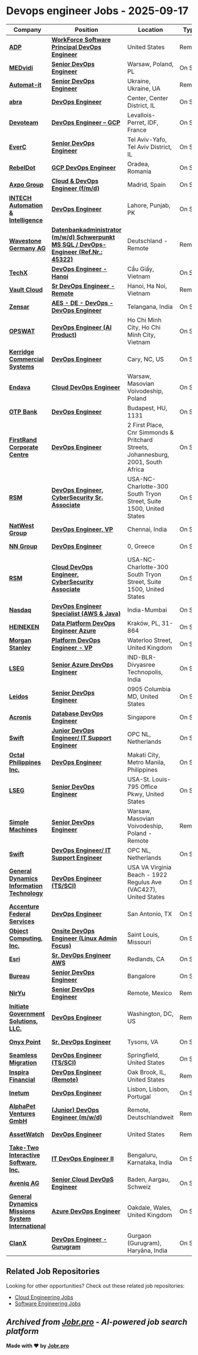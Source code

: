 # Devops engineer Jobs - 2025-09-17

| Company | Position | Location | Type | Date |
| ------- | -------- | -------- | ---- | ------ |
| **[ADP](https://www.adp.com/)** | **[WorkForce Software Principal DevOps Engineer](https://myjobs.adp.com/apply/cx/job-details?reqId=5001150758600)** | United States | Remote | Sep 17 |
| **[MEDvidi](https://medvidi.com/)** | **[Senior DevOps Engineer](https://medvidi.com/careers/co/poland/15.D5B/senior-devops-engineer/all)** | Warsaw, Poland, PL | On Site | Sep 17 |
| **[Automat-it](https://www.automat-it.com/)** | **[Senior DevOps Engineer](https://www.automat-it.com/fr/carrieres/?comeet_cat=ukraine&comeet_pos=6F.53C&comeet_all=all&rd)** | Ukraine, Ukraine, UA | Remote | Sep 17 |
| **[abra](https://www.abra-it.com/)** | **[DevOps Engineer](https://www.comeet.com/jobs/abra_rnd/15.007/devops-engineer/40.D5C)** | Center, Center District, IL | On Site | Sep 17 |
| **[Devoteam](https://www.devoteam.com/)** | **[DevOps Engineer – GCP](https://jobs.smartrecruiters.com/Devoteam/744000082430621--devops-engineer-gcp)** | Levallois-Perret, IDF, France | On Site | Sep 17 |
| **[EverC](https://www.everc.com/)** | **[Senior DevOps Engineer](https://www.everc.com/career/?job=F4.D5E)** | Tel Aviv-Yafo, Tel Aviv District, IL | On Site | Sep 17 |
| **[RebelDot](https://www.rebeldot.com)** | **[GCP DevOps Engineer](https://careers.rebeldot.com/jobs/6463680-gcp-devops-engineer)** | Oradea, Romania | On Site | Sep 17 |
| **[Axpo Group](https://www.axpo.com)** | **[Cloud & DevOps Engineer (f/m/d)](https://careers.axpo.com/jobs/6463487-cloud-devops-engineer-f-m-d)** | Madrid, Spain | On Site | Sep 17 |
| **[INTECH Automation & Intelligence](https://www.intechww.com/)** | **[DevOps Engineer](https://www.comeet.com/jobs/intech/B5.008/devops-engineer/05.D51)** | Lahore, Punjab, PK | On Site | Sep 17 |
| **[Wavestone Germany AG](https://www.wavestone.com/)** | **[Datenbankadministrator (m/w/d) Schwerpunkt MS SQL / DevOps-Engineer (Ref.Nr.: 45322)](https://join.com/companies/q-perior/14873561-datenbankadministrator-m-w-d-schwerpunkt-ms-sql-devops-engineer-ref-nr-45322)** | Deutschland - Remote | Remote | Sep 17 |
| **[TechX](https://www.techxcorp.com/)** | **[DevOps Engineer - Hanoi](https://careers.techxcorp.com/jobs/6462008-devops-engineer-hanoi)** | Cầu Giấy, Vietnam | On Site | Sep 17 |
| **[Vault Cloud](https://vaultcloud.com.au/)** | **[Sr DevOps Engineer - Remote](https://employmenthero.com/jobs/jobs/vault-cloud-sr-devops-engineer-remote-doxi3/)** | Hanoi, Ha Noi, Vietnam | Remote | Sep 17 |
| **[Zensar](https://www.zensar.com/)** | **[AES - DE - DevOps - DevOps Engineer](https://fa-etvl-saasfaprod1.fa.ocs.oraclecloud.com/hcmUI/CandidateExperience/en/sites/jobsearch/job/132543)** | Telangana, India | On Site | Sep 17 |
| **[OPSWAT](https://www.opswat.com/)** | **[DevOps Engineer (AI Product)](https://www.opswat.com/jobs/4609522005?gh_jid=4609522005)** | Ho Chi Minh City, Ho Chi Minh City, Vietnam | On Site | Sep 17 |
| **[Kerridge Commercial Systems](https://www.kerridgecs.com/)** | **[DevOps Engineer](https://workforcenow.adp.com/mascsr/default/mdf/recruitment/recruitment.html?cid=d8eedab5-d750-47d2-ba1f-8bfec4820a1f&jobId=554093)** | Cary, NC, US | On Site | Sep 17 |
| **[Endava](https://www.endava.com)** | **[Cloud DevOps Engineer](https://jobs.smartrecruiters.com/Endava/744000082370645-cloud-devops-engineer)** | Warsaw, Masovian Voivodeship, Poland | On Site | Sep 17 |
| **[OTP Bank](https://www.otpbank.hu/)** | **[DevOps Engineer](https://karrier.otpbank.hu/job/Budapest-DevOps-Engineer-1131/1162995901/)** | Budapest, HU, 1131 | On Site | Sep 17 |
| **[FirstRand Corporate Centre](https://www.firstrand.co.za/)** | **[DevOps Engineer](https://firstrand.wd3.myworkdayjobs.com/en-US/FRB/job/Johannesburg/DevOps-Engineer_R40173)** | 2 First Place, Cnr Simmonds & Pritchard Streets, Johannesburg, 2001, South Africa | On Site | Sep 17 |
| **[RSM](https://rsmus.com/)** | **[DevOps Engineer, CyberSecurity Sr. Associate](https://rsm.wd1.myworkdayjobs.com/en-US/RSMCareers/job/Charlotte/DevOps-Engineer--CyberSecurity-Sr-Associate_JR115588)** | USA-NC-Charlotte-300 South Tryon Street, Suite 1500, United States | On Site | Sep 17 |
| **[NatWest Group](https://www.natwestgroup.com/)** | **[DevOps Engineer, VP](https://rbs.wd3.myworkdayjobs.com/en-US/RBS/job/Chennai/DevOps-Engineer--VP_R-00264763)** | Chennai, India | On Site | Sep 17 |
| **[NN Group](https://www.nn-group.com/)** | **[DevOps Engineer](https://nngroup.wd3.myworkdayjobs.com/en-US/WDExternal/job/Athens/DevOps-Engineer_REQ2702882-1)** | 0, Greece | On Site | Sep 17 |
| **[RSM](https://rsmus.com/)** | **[Cloud DevOps Engineer, CyberSecurity Associate](https://rsm.wd1.myworkdayjobs.com/en-US/RSMCareers/job/Charlotte/Cloud-DevOps-Engineer--CyberSecurity-Associate_JR115589)** | USA-NC-Charlotte-300 South Tryon Street, Suite 1500, United States | On Site | Sep 17 |
| **[Nasdaq](https://www.nasdaq.com/)** | **[DevOps Engineer Specialist (AWS & Java)](https://nasdaq.wd1.myworkdayjobs.com/en-US/Global_External_Site/job/India---Mumbai---Maharashtra/DevOps-Engineer-Specialist--AWS---Java-_R0023554)** | India-Mumbai | On Site | Sep 17 |
| **[HEINEKEN](https://www.theheinekencompany.com/)** | **[Data Platform DevOps Engineer Azure](https://careers.theheinekencompany.com/PolandHGSS/job/Krak%C3%B3w-Data-Platform-DevOps-Engineer-Azure-31-864/1248475901/)** | Kraków, PL, 31-864 | On Site | Sep 17 |
| **[Morgan Stanley](https://www.morganstanley.com/)** | **[Platform DevOps Engineer - VP](https://ms.wd5.myworkdayjobs.com/en-US/External/job/Glasgow-United-Kingdom/Platform-DevOps-Engineer---VP_JR020314-1)** | Waterloo Street, United Kingdom | On Site | Sep 17 |
| **[LSEG](https://www.lseg.com/)** | **[Senior Azure DevOps Engineer](https://lseg.wd3.myworkdayjobs.com/en-US/Careers/job/IND-BLR-Divyasree-Technopolis/Senior-Azure-DevOps-Engineer_R0102282-1)** | IND-BLR-Divyasree Technopolis, India | On Site | Sep 17 |
| **[Leidos](https://www.leidos.com/)** | **[Senior DevOps Engineer](https://leidos.wd5.myworkdayjobs.com/en-US/External/job/Columbia-MD/Senior-DevOps-Engineer_R-00162543)** | 0905 Columbia MD, United States | On Site | Sep 17 |
| **[Acronis](https://www.acronis.com/)** | **[Database DevOps Engineer](https://acronis.wd3.myworkdayjobs.com/en-US/acronis_careers/job/Singapore/Database-DevOps-Engineer_R-100468)** | Singapore | On Site | Sep 17 |
| **[Swift](https://www.swift.com/)** | **[Junior DevOps Engineer/ IT Support Engineer](https://swift.wd3.myworkdayjobs.com/en-US/Join-Swift/job/Leiden-area-Netherlands/Junior-DevOps-Engineer--IT-Support-Engineer_2025-14840)** | OPC NL, Netherlands | On Site | Sep 17 |
| **[Octal Philippines Inc.](https://www.octaltech.net)** | **[DevOps Engineer](https://apply.workable.com/j/1E85FBD7A4/apply)** | Makati City, Metro Manila, Philippines | On Site | Sep 17 |
| **[LSEG](https://www.lseg.com/)** | **[Senior DevOps Engineer](https://lseg.wd3.myworkdayjobs.com/en-US/Careers/job/USA-St-Louis-795-Office-Pkwy/Senior-DevOps-Engineer_R0101501-1)** | USA-St. Louis-795 Office Pkwy, United States | On Site | Sep 17 |
| **[Simple Machines](https://simplemachines.com.au/)** | **[Senior DevOps Engineer](https://apply.workable.com/j/C5801F41A6/apply)** | Warsaw, Masovian Voivodeship, Poland - Remote | Remote | Sep 17 |
| **[Swift](https://www.swift.com/)** | **[DevOps Engineer/ IT Support Engineer](https://swift.wd3.myworkdayjobs.com/en-US/Join-Swift/job/Leiden-area-Netherlands/DevOps-Engineer--IT-Support-Engineer_2025-14852)** | OPC NL, Netherlands | On Site | Sep 17 |
| **[General Dynamics Information Technology](https://www.gdit.com/)** | **[DevOps Engineer (TS/SCI)](https://gdit.wd5.myworkdayjobs.com/en-US/External_Career_Site/job/USA-VA-Virginia-Beach/DevOps-Engineer--TS-SCI-_RQ207310-1)** | USA VA Virginia Beach - 1922 Regulus Ave (VAC427), United States | On Site | Sep 17 |
| **[Accenture Federal Services](https://www.accenture.com/)** | **[DevOps Engineer](https://boards.greenhouse.io/accenturefederalservices/jobs/4600355006?gh_jid=4600355006)** | San Antonio, TX | On Site | Sep 16 |
| **[Object Computing, Inc.](https://objectcomputing.com/)** | **[Onsite DevOps Engineer (Linux Admin Focus)](https://jobs.lever.co/oci/fd103517-ba99-4e5a-bdd4-c50ee956ef4e)** | Saint Louis, Missouri | On Site | Sep 16 |
| **[Esri](https://www.esri.com/)** | **[Sr. DevOps Engineer AWS](https://www.esri.com/careers/4785634007?gh_jid=4785634007)** | Redlands, CA | On Site | Sep 16 |
| **[Bureau](https://bureau.id/)** | **[Senior DevOps Engineer](https://jobs.ashbyhq.com/bureau/54c0efa8-d02e-4565-9a3b-83753b07fad0)** | Bangalore | On Site | Sep 16 |
| **[NirYu](https://www.nir-yu.com/)** | **[Senior DevOps Engineer](https://niryu.teamtailor.com/jobs/6460813-senior-devops-engineer)** | Remote, Mexico | Remote | Sep 16 |
| **[Initiate Government Solutions, LLC.](https://www.initiatesolutions.com/)** | **[DevOps Engineer](https://recruiting.paylocity.com/Recruiting/Jobs/Details/3578010)** | Washington, DC, US | Remote | Sep 16 |
| **[Onyx Point](https://www.onyxpoint.com)** | **[Sr. DevOps Engineer](https://onyxpointinc.catsone.com/careers/46015-General/jobs/16727645-Sr-DevOps-Engineer)** | Tysons, VA | On Site | Sep 16 |
| **[Seamless Migration](https://www.seamlessmigration.com)** | **[DevOps Engineer (TS/SCI)](https://careers.seamlessmigration.com/jobs/283110-devops-engineer-ts-sci)** | Springfield, United States | On Site | Sep 16 |
| **[Inspira Financial](https://inspirafinancial.com/)** | **[DevOps Engineer (Remote)](https://myjobs.adp.com/inspiracareers/cx/job-details?reqId=5001135017606)** | Oak Brook, IL, United States | Remote | Sep 16 |
| **[Inetum](https://www.inetum.com)** | **[DevOps Engineer](https://jobs.smartrecruiters.com/Inetum2/744000082282996-devops-engineer)** | Lisbon, Lisbon, Portugal | On Site | Sep 16 |
| **[AlphaPet Ventures GmbH](https://www.alpha.pet/)** | **[(Junior) DevOps Engineer (m/w/d)](https://alphapet-ventures.jobs.personio.com/job/2339390)** | Remote, Deutschlandweit | Remote | Sep 16 |
| **[AssetWatch](https://assetwatch.com/)** | **[DevOps Engineer](https://job-boards.greenhouse.io/assetwatch/jobs/4572524005)** | United States | Remote | Sep 16 |
| **[Take-Two Interactive Software, Inc.](https://www.take2games.com/)** | **[IT DevOps Engineer II](https://job-boards.greenhouse.io/taketwo/jobs/6372062)** | Bengaluru, Karnataka, India | On Site | Sep 16 |
| **[Aveniq AG](https://aveniq.ch/)** | **[Senior Cloud DevOpS Engineer](https://aveniq.recruitee.com/o/senior-cloud-devops-engineer-3)** | Baden, Aargau, Schweiz | On Site | Sep 16 |
| **[General Dynamics Missions System International](https://generaldynamics.uk.com)** | **[Azure DevOps Engineer](https://jobs.smartrecruiters.com/GDMSI/744000082249115-azure-devops-engineer-)** | Oakdale, Wales, United Kingdom | On Site | Sep 16 |
| **[ClanX](https://clanx.ai/)** | **[DevOps Engineer - Gurugram](https://jobs.clanx.ai/o/devops-engineer-gurugram)** | Gurgaon (Gurugram), Haryāna, India | On Site | Sep 16 |

## Related Job Repositories

Looking for other opportunities? Check out these related job repositories:

- [Cloud Engineering Jobs](https://github.com/jobs-jobr-pro/Cloud-Engineering-Jobs)
- [Software Engineering Jobs](https://github.com/jobs-jobr-pro/Software-Engineering-Jobs)



*Archived from [Jobr.pro](https://jobr.pro?utm_source=github&utm_medium=repo&utm_campaign=github-devops-jobs) - AI-powered job search platform*
---

**Made with ❤️ by [Jobr.pro](https://jobr.pro?utm_source=github&utm_medium=repo&utm_campaign=github-devops-jobs)**